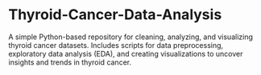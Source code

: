 # Thyroid-Cancer-Data-Analysis
A simple Python-based repository for cleaning, analyzing, and visualizing thyroid cancer datasets. Includes scripts for data preprocessing, exploratory data analysis (EDA), and creating visualizations to uncover insights and trends in thyroid cancer.
